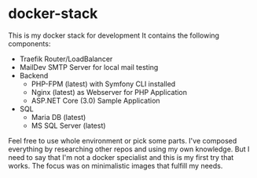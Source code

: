 # docker-stack
This is my docker stack for development
It contains the following components:
* Traefik Router/LoadBalancer
* MailDev SMTP Server for local mail testing
* Backend
  * PHP-FPM (latest) with Symfony CLI installed
  * Nginx (latest) as Webserver for PHP Application
  * ASP.NET Core (3.0) Sample Application
* SQL
  * Maria DB (latest)
  * MS SQL Server (latest)

Feel free to use whole environment or pick some parts.
I've composed everything by researching other repos and using my own knowledge.
But I need to say that I'm not a docker specialist and this is my first try that works.
The focus was on minimalistic images that fulfill my needs.  
